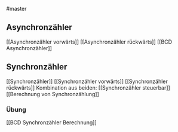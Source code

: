 #master
## Asynchronzähler
[[Asynchronzähler vorwärts]]
[[Asynchronzähler rückwärts]]
[[BCD Asynchronzähler]]

## Synchronzähler
[[Synchronzähler]]
[[Synchronzähler vorwärts]]
[[Synchronzähler rückwärts]]
Kombination aus beiden: [[Synchronzähler steuerbar]]
[[Berechnung von Synchronzählung]]

### Übung
[[BCD Synchronzähler Berechnung]]
